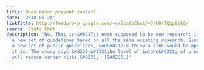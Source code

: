 ```yaml
---
title: Does bacon prevent cancer?
date: '2018-05-24'
linkTitle: http://feedproxy.google.com/~r/StatsChat/~3/hR4TQLpEjkQ/
source: Stats Chat
description: 'No. This isn&#8217;t even supposed to be new research: it&#8217;s just
  a new set of guidelines based on all the same existing research. Since it&#8217;s
  a new set of public guidelines, you&#8217;d think a link would be appropriate: here
  it is. The story says &#8220;&#8221;No level of intake&#8221; of processed meats
  will reduce cancer risks.&#8221;  [&#8230;]'
---
```

